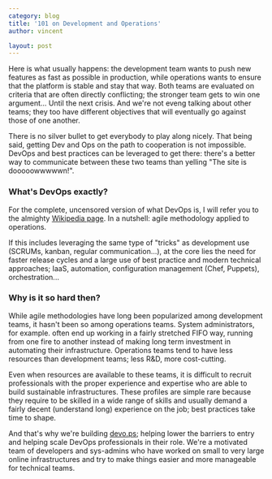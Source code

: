 ```yaml
---
category: blog
title: '101 on Development and Operations'
author: vincent

layout: post
---
```


Here is what usually happens: the development team wants to push new features as fast as possible in production, while operations wants to ensure that the platform is stable and stay that way. Both teams are evaluated on criteria that are often directly conflicting; the stronger team gets to win one argument... Until the next crisis. And we're not eveng talking about other teams; they too have different objectives that will eventually go against those of one another.

There is no silver bullet to get everybody to play along nicely. That being said, getting Dev and Ops on the path to cooperation is not impossible. DevOps and best practices can be leveraged to get there: there's a better way to communicate between these two teams than yelling "The site is dooooowwwwwn!".

### What's DevOps exactly?

For the complete, uncensored version of what DevOps is, I will refer you to the almighty [Wikipedia page](http://en.wikipedia.org/wiki/Devops). In a nutshell: agile methodology applied to operations.

If this includes leveraging the same type of "tricks" as development use (SCRUMs, kanban, regular communication...), at the core lies the need for faster release cycles and a large use of best practice and modern technical approaches; IaaS, automation, configuration management (Chef, Puppets), orchestration...

### Why is it so hard then?

While agile methodologies have long been popularized among development teams, it hasn't been so among operations teams. System administrators, for example. often end up working in a fairly stretched FIFO way, running from one fire to another instead of making long term investment in automating their infrastructure. Operations teams tend to have less resources than development teams; less R&D, more cost-cutting.

Even when resources are available to these teams, it is difficult to recruit professionals with the proper experience and expertise who are able to build sustainable infrastructures. These profiles are simple rare because they require to be skilled in a wide range of skills and usually demand a fairly decent (understand long) experience on the job; best practices take time to shape.

And that's why we're building [devo.ps](http://devo.ps); helping lower the barriers to entry and helping scale DevOps professionals in their role. We're a motivated team of developers and sys-admins who have worked on small to very large online infrastructures and try to make things easier and more manageable for technical teams.